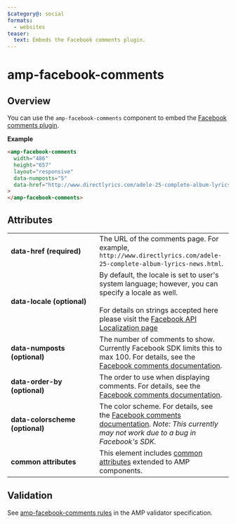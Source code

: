 ```yaml
---
$category@: social
formats:
  - websites
teaser:
  text: Embeds the Facebook comments plugin.
---
```


<!---
Copyright 2015 The AMP HTML Authors. All Rights Reserved.

Licensed under the Apache License, Version 2.0 (the "License");
you may not use this file except in compliance with the License.
You may obtain a copy of the License at

      http://www.apache.org/licenses/LICENSE-2.0

Unless required by applicable law or agreed to in writing, software
distributed under the License is distributed on an "AS-IS" BASIS,
WITHOUT WARRANTIES OR CONDITIONS OF ANY KIND, either express or implied.
See the License for the specific language governing permissions and
limitations under the License.
-->

# amp-facebook-comments

## Overview

You can use the `amp-facebook-comments` component to embed the [Facebook comments plugin](https://developers.facebook.com/docs/plugins/comments).

**Example**

```html
<amp-facebook-comments
  width="486"
  height="657"
  layout="responsive"
  data-numposts="5"
  data-href="http://www.directlyrics.com/adele-25-complete-album-lyrics-news.html"
>
</amp-facebook-comments>
```

## Attributes

<table>
  <tr>
    <td width="40%"><strong>data-href (required)</strong></td>
    <td>The URL of the comments page. For example, <code>http://www.directlyrics.com/adele-25-complete-album-lyrics-news.html</code>.</td>
  </tr>
  <tr>
    <td width="40%"><strong>data-locale (optional)</strong></td>
    <td>By default, the locale is set to user's system language; however, you can specify a locale as well. <br><br> For details on strings accepted here please visit the <a href="https://developers.facebook.com/docs/internationalization">Facebook API Localization page</a></td>
  </tr>
  <tr>
    <td width="40%"><strong>data-numposts (optional)</strong></td>
    <td>The number of comments to show. Currently Facebook SDK limits this to max 100. For details, see the <a href="https://developers.facebook.com/docs/plugins/comments">Facebook comments documentation</a>.</td>
  </tr>
  <tr>
    <td width="40%"><strong>data-order-by (optional)</strong></td>
    <td>The order to use when displaying comments. For details, see the <a href="https://developers.facebook.com/docs/plugins/comments">Facebook comments documentation</a>.</td>
  </tr>
  <tr>
    <td width="40%"><strong>data-colorscheme (optional)</strong></td>
    <td>The color scheme. For details, see the <a href="https://developers.facebook.com/docs/plugins/comments">Facebook comments documentation</a>. <em>Note: This currently may not work due to a bug in Facebook's SDK.</em></td>
  </tr>
  <tr>
    <td width="40%"><strong>common attributes</strong></td>
    <td>This element includes <a href="https://amp.dev/documentation/guides-and-tutorials/learn/common_attributes">common attributes</a> extended to AMP components.</td>
  </tr>
</table>

## Validation

See [amp-facebook-comments rules](https://github.com/ampproject/amphtml/blob/master/extensions/amp-facebook-comments/validator-amp-facebook-comments.protoascii) in the AMP validator specification.
